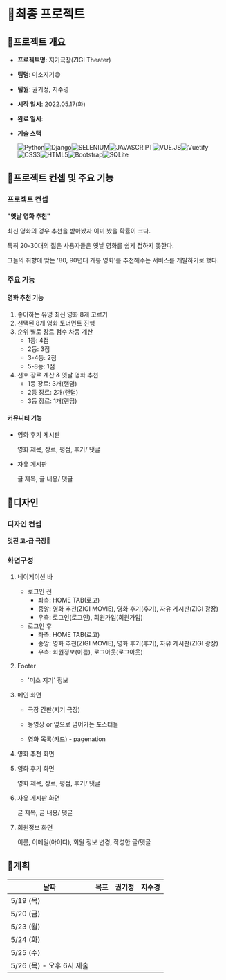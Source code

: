 # 🍟최종 프로젝트

## 🌯프로젝트 개요

- **프로젝트명**: 지기극장(ZIGI Theater)

- **팀명**: 미소지기😄

- **팀원**: 권기정, 지수경

- **시작 일시**: 2022.05.17(화)

- **완료 일시**: 

- **기술 스택**

  ![Python](https://img.shields.io/badge/Python-3776AB.svg?&style=for-the-badge&logo=python&logoColor=white)![Django](https://img.shields.io/badge/Django-092E20.svg?&style=for-the-badge&logo=Django&logoColor=White)![SELENIUM](https://img.shields.io/badge/Selenium-43B02A.svg?&style=for-the-badge&logo=Selenium&logoColor=white)![JAVASCRIPT](https://img.shields.io/badge/javascript-F7DF1E.svg?&style=for-the-badge&logo=Javascript&logoColor=white)![VUE.JS](https://img.shields.io/badge/Vue.js-4FC08D.svg?&style=for-the-badge&logo=Vue.js&logoColor=white)![Vuetify](https://img.shields.io/badge/vuetify-1867C0.svg?&style=for-the-badge&logo=vuetify&logoColor=white)![CSS3](https://img.shields.io/badge/CSS3-1572B6.svg?&style=for-the-badge&logo=CSS3&logoColor=white)![HTML5](https://img.shields.io/badge/html5-E34F26.svg?&style=for-the-badge&logo=html5&logoColor=white)![Bootstrap](https://img.shields.io/badge/bootstrap-7952B3.svg?&style=for-the-badge&logo=bootstrap&logoColor=white)![SQLite](https://img.shields.io/badge/sqlite-003B57.svg?&style=for-the-badge&logo=sqlite&logoColor=white)



## 🍔프로젝트 컨셉 및 주요 기능

### 프로젝트 컨셉

**"옛날 영화 추천"**

최신 영화의 경우 추천을 받아봤자 이미 봤을 확률이 크다.

특히 20-30대의 젊은 사용자들은 옛날 영화를 쉽게 접하지 못한다.

그들의 취향에 맞는 '80, 90년대 개봉 영화'를 추천해주는 서비스를 개발하기로 했다.



### 주요 기능

#### 영화 추천 기능

1. 좋아하는 유명 최신 영화 8개 고르기
2. 선택된 8개 영화 토너먼트 진행
3. 순위 별로 장르 점수 차등 계산
   - 1등: 4점
   - 2등: 3점
   - 3-4등: 2점 
   - 5-8등: 1점
4. 선호 장르 계산 & 옛날 영화 추천
   - 1등 장르: 3개(랜덤)
   - 2등 장르: 2개(랜덤)
   - 3등 장르: 1개(랜덤)



#### 커뮤니티 기능

- 영화 후기 게시판

  영화 제목, 장르, 평점, 후기/ 댓글

- 자유 게시판

  글 제목, 글 내용/ 댓글



## 🌮디자인

### 디자인 컨셉

**멋진 고-급 극장🍿**


### 화면구성

1. 네이게이션 바
   - 로그인 전
     - 좌측: HOME TAB(로고)
     - 중앙: 영화 추천(ZIGI MOVIE), 영화 후기(후기), 자유 게시판(ZIGI 광장)
     - 우측: 로그인(로그인), 회원가입(회원가입)
   - 로그인 후
     - 좌측: HOME TAB(로고)
     - 중앙: 영화 추천(ZIGI MOVIE), 영화 후기(후기), 자유 게시판(ZIGI 광장)
     - 우측: 회원정보(이름), 로그아웃(로그아웃)



2. Footer
   - '미소 지기' 정보



3. 메인 화면

   - 극장 간판(지기 극장)

   - 동영상 or 옆으로 넘어가는 포스터들

   - 영화 목록(카드) - pagenation

     

4. 영화 추천 화면

   

5. 영화 후기 화면

   영화 제목, 장르, 평점, 후기/ 댓글

   

6. 자유 게시판 화면

   글 제목, 글 내용/ 댓글

   

7. 회원정보 화면

   이름, 이메일(아이디), 회원 정보 변경, 작성한 글/댓글



## 🥗계획

| 날짜                      | 목표 | 권기정 | 지수경 |
| ------------------------- | ---- | ------ | ------ |
| 5/19 (목)                 |      |        |        |
| 5/20 (금)                 |      |        |        |
| 5/23 (월)                 |      |        |        |
| 5/24 (화)                 |      |        |        |
| 5/25 (수)                 |      |        |        |
| 5/26 (목) - 오후 6시 제출 |      |        |        |



